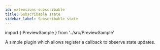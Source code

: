```yaml
---
id: extensions-subscribable
title: Subscribable state
sidebar_label: Subscribable state
---
```


import { PreviewSample } from '../src/PreviewSample'

A simple plugin which allows register a callback to observe state updates.

<PreviewSample example="plugin-subscribable" />
